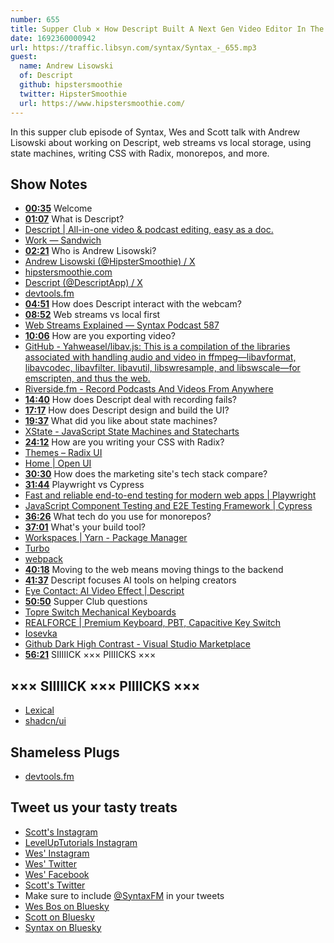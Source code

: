 ```yaml
---
number: 655
title: Supper Club × How Descript Built A Next Gen Video Editor In The Browser With Andrew Lisowski
date: 1692360000942
url: https://traffic.libsyn.com/syntax/Syntax_-_655.mp3
guest:
  name: Andrew Lisowski
  of: Descript
  github: hipstersmoothie
  twitter: HipsterSmoothie
  url: https://www.hipstersmoothie.com/
---
```


In this supper club episode of Syntax, Wes and Scott talk with Andrew Lisowski about working on Descript, web streams vs local storage, using state machines, writing CSS with Radix, monorepos, and more.

## Show Notes

- **[00:35](#t=00:35)** Welcome
- **[01:07](#t=01:07)** What is Descript?
- [Descript | All-in-one video & podcast editing, easy as a doc.](https://www.descript.com/)
- [Work — Sandwich](https://sandwich.co/work/descript-video/)
- **[02:21](#t=02:21)** Who is Andrew Lisowski?
- [Andrew Lisowski (@HipsterSmoothie) / X](https://twitter.com/hipstersmoothie?lang=en)
- [hipstersmoothie.com](https://www.hipstersmoothie.com/)
- [Descript (@DescriptApp) / X](https://twitter.com/DescriptApp)
- [devtools.fm](https://www.devtools.fm/)
- **[04:51](#t=04:51)** How does Descript interact with the webcam?
- **[08:52](#t=08:52)** Web streams vs local first
- [Web Streams Explained — Syntax Podcast 587](https://syntax.fm/show/587/web-streams-explained)
- **[10:06](#t=10:06)** How are you exporting video?
- [GitHub - Yahweasel/libav.js: This is a compilation of the libraries associated with handling audio and video in ffmpeg—libavformat, libavcodec, libavfilter, libavutil, libswresample, and libswscale—for emscripten, and thus the web.](https://github.com/Yahweasel/libav.js/)
- [Riverside.fm - Record Podcasts And Videos From Anywhere](https://riverside.fm/)
- **[14:40](#t=14:40)** How does Descript deal with recording fails?
- **[17:17](#t=17:17)** How does Descript design and build the UI?
- **[19:37](#t=19:37)** What did you like about state machines?
- [XState - JavaScript State Machines and Statecharts](https://xstate.js.org/)
- **[24:12](#t=24:12)** How are you writing your CSS with Radix?
- [Themes – Radix UI](https://www.radix-ui.com/)
- [Home | Open UI](https://open-ui.org/)
- **[30:30](#t=30:30)** How does the marketing site's tech stack compare?
- **[31:44](#t=31:44)** Playwright vs Cypress
- [Fast and reliable end-to-end testing for modern web apps | Playwright](https://playwright.dev/)
- [JavaScript Component Testing and E2E Testing Framework | Cypress](https://www.cypress.io/)
- **[36:26](#t=36:26)** What tech do you use for monorepos?
- **[37:01](#t=37:01)** What's your build tool?
- [Workspaces | Yarn - Package Manager](https://yarnpkg.com/features/workspaces)
- [Turbo](https://turbo.build/)
- [webpack](https://webpack.js.org/)
- **[40:18](#t=40:18)** Moving to the web means moving things to the backend
- **[41:37](#t=41:37)** Descript focuses AI tools on helping creators
- [Eye Contact: AI Video Effect | Descript](https://www.descript.com/eye-contact)
- **[50:50](#t=50:50)** Supper Club questions
- [Topre Switch Mechanical Keyboards](https://mechanicalkeyboards.com/shop/index.php?c=79&l=product_list)
- [REALFORCE | Premium Keyboard, PBT, Capacitive Key Switch](https://www.realforce.co.jp/en/)
- [Iosevka](https://typeof.net/Iosevka/)
- [Github Dark High Contrast - Visual Studio Marketplace](https://marketplace.visualstudio.com/items?itemName=hipstersmoothie-public.github-dark-high-contrast)
- **[56:21](#t=56:21)** SIIIIICK ××× PIIIICKS ×××

## ××× SIIIIICK ××× PIIIICKS ×××

- [Lexical](https://lexical.dev/)
- [shadcn/ui](https://ui.shadcn.com/)

## Shameless Plugs

- [devtools.fm](https://www.devtools.fm/)

## Tweet us your tasty treats

- [Scott's Instagram](https://www.instagram.com/stolinski/)
- [LevelUpTutorials Instagram](https://www.instagram.com/LevelUpTutorials/)
- [Wes' Instagram](https://www.instagram.com/wesbos/)
- [Wes' Twitter](https://twitter.com/wesbos)
- [Wes' Facebook](https://www.facebook.com/wesbos.developer)
- [Scott's Twitter](https://twitter.com/stolinski)
- Make sure to include [@SyntaxFM](https://twitter.com/SyntaxFM) in your tweets
- [Wes Bos on Bluesky](https://bsky.app/profile/wesbos.com)
- [Scott on Bluesky](https://bsky.app/profile/tolin.ski)
- [Syntax on Bluesky](https://bsky.app/profile/syntax.fm)
